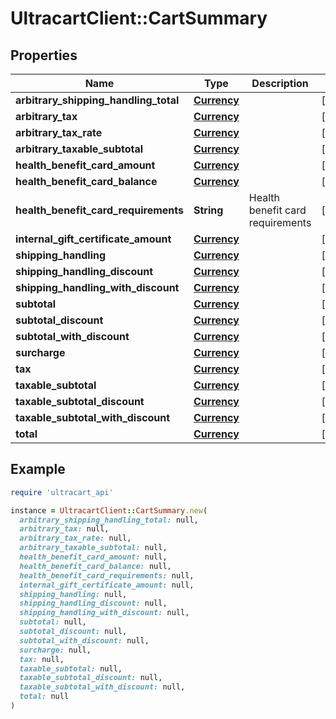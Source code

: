 # UltracartClient::CartSummary

## Properties

| Name | Type | Description | Notes |
| ---- | ---- | ----------- | ----- |
| **arbitrary_shipping_handling_total** | [**Currency**](Currency.md) |  | [optional] |
| **arbitrary_tax** | [**Currency**](Currency.md) |  | [optional] |
| **arbitrary_tax_rate** | [**Currency**](Currency.md) |  | [optional] |
| **arbitrary_taxable_subtotal** | [**Currency**](Currency.md) |  | [optional] |
| **health_benefit_card_amount** | [**Currency**](Currency.md) |  | [optional] |
| **health_benefit_card_balance** | [**Currency**](Currency.md) |  | [optional] |
| **health_benefit_card_requirements** | **String** | Health benefit card requirements | [optional] |
| **internal_gift_certificate_amount** | [**Currency**](Currency.md) |  | [optional] |
| **shipping_handling** | [**Currency**](Currency.md) |  | [optional] |
| **shipping_handling_discount** | [**Currency**](Currency.md) |  | [optional] |
| **shipping_handling_with_discount** | [**Currency**](Currency.md) |  | [optional] |
| **subtotal** | [**Currency**](Currency.md) |  | [optional] |
| **subtotal_discount** | [**Currency**](Currency.md) |  | [optional] |
| **subtotal_with_discount** | [**Currency**](Currency.md) |  | [optional] |
| **surcharge** | [**Currency**](Currency.md) |  | [optional] |
| **tax** | [**Currency**](Currency.md) |  | [optional] |
| **taxable_subtotal** | [**Currency**](Currency.md) |  | [optional] |
| **taxable_subtotal_discount** | [**Currency**](Currency.md) |  | [optional] |
| **taxable_subtotal_with_discount** | [**Currency**](Currency.md) |  | [optional] |
| **total** | [**Currency**](Currency.md) |  | [optional] |

## Example

```ruby
require 'ultracart_api'

instance = UltracartClient::CartSummary.new(
  arbitrary_shipping_handling_total: null,
  arbitrary_tax: null,
  arbitrary_tax_rate: null,
  arbitrary_taxable_subtotal: null,
  health_benefit_card_amount: null,
  health_benefit_card_balance: null,
  health_benefit_card_requirements: null,
  internal_gift_certificate_amount: null,
  shipping_handling: null,
  shipping_handling_discount: null,
  shipping_handling_with_discount: null,
  subtotal: null,
  subtotal_discount: null,
  subtotal_with_discount: null,
  surcharge: null,
  tax: null,
  taxable_subtotal: null,
  taxable_subtotal_discount: null,
  taxable_subtotal_with_discount: null,
  total: null
)
```

